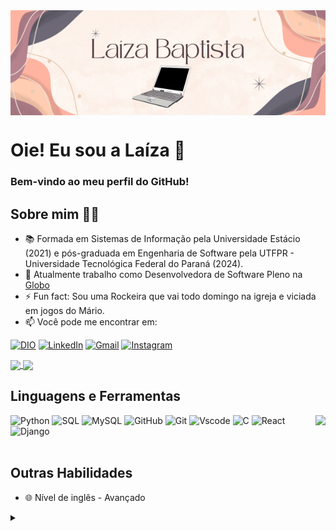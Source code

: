 <img align="center" alt="Laíza Baptista - Header" src="https://raw.githubusercontent.com/laizabaptista/laizabaptista/main/assets/header.png">

# Oie! Eu sou a Laíza 👋

### Bem-vindo ao meu perfil do GitHub! 

## Sobre mim 👩🏻
- 📚 Formada em Sistemas de Informação pela Universidade Estácio (2021) e pós-graduada em Engenharia de Software pela UTFPR - Universidade Tecnológica Federal do Paraná (2024).
- 💼 Atualmente trabalho como Desenvolvedora de Software Pleno na <a href="https://br.linkedin.com/company/globo">Globo</a>
- ⚡ Fun fact: Sou uma Rockeira que vai todo domingo na igreja e viciada em jogos do Mário.
- 📫 Você pode me encontrar em:
  
[![DIO](https://img.shields.io/badge/Meu_perfil_da_DIO-9F966D?style=for-the-badge)](https://www.dio.me/users/baptistalaiza_1) 
[![LinkedIn](https://img.shields.io/badge/LinkedIn-0077B5?style=for-the-badge&logo=linkedin&logoColor=white&color=DF836E)](https://www.linkedin.com/in/laizabaptista/)
[![Gmail](https://img.shields.io/badge/Gmail-333333?style=for-the-badge&logo=gmail&logoColor=white&color=9F966D)](mailto:laizabaptista@gmail.com)
[![Instagram](https://img.shields.io/badge/-Instagram-%23E4405F?style=for-the-badge&logo=instagram&logoColor=white&color=DF836E)](https://www.instagram.com/laiza.baptista/)


<a href="https://github.com/anuraghazra/github-readme-stats">
  <img align="center" src="https://github-readme-stats.vercel.app/api?username=LaizaBaptista&locale=pt-br&show_icons=true&hide=stars&count_private=true&title_color=d86450ff&icon_color=c17041ff&text_color=55522F&bg_color=f3e0d1ff&border_color=e4e2e2&card_width=400" />
</a>

<a href="https://github.com/anuraghazra/convoychat">
  <img align="center" src="https://streak-stats.demolab.com?user=Laizabaptista&locale=pt_BR&border=55522F&stroke=DEC76D&ring=9F966D&fire=C17041&background=F3E0D1&currStreakNum=DF836E&currStreakLabel=D86450&sideLabels=D86450&sideNums=62232C&dates=2D2D23&hide_total_contributions=true" />
</a>

## Linguagens e Ferramentas

<a href="https://github.com/anuraghazra/github-readme-stats">
  <img align="right" src="https://github-readme-stats.vercel.app/api/top-langs/?username=AgathaNascimento&count_private=true&layout=compact&locale=pt-br&title_color=d86450ff&icon_color=c17041ff&text_color=55522F&bg_color=f3e0d1ff&card_width=495?"/>
</a>

![Python](https://img.shields.io/badge/python-3670A0?style=for-the-badge&logo=python&logoColor=white&color=55522F)
![SQL](https://img.shields.io/badge/sql-954B3E?style=for-the-badge)
![MySQL](https://img.shields.io/badge/MySQL-00000F?style=for-the-badge&logo=mysql&logoColor=white&color=55522F)
![GitHub](https://img.shields.io/badge/GitHub-100000?style=for-the-badge&logo=github&logoColor=white&color=954B3E)
![Git](https://img.shields.io/badge/GIT-E44C30?style=for-the-badge&logo=git&logoColor=white&color=55522F)
![Vscode](https://img.shields.io/badge/Vscode-007ACC?style=for-the-badge&logo=visual-studio-code&logoColor=white&color=954B3E)
![C](https://img.shields.io/badge/C-00599C?style=for-the-badge&logo=c&logoColor=55522F)
![React](https://img.shields.io/badge/React-20232A?style=for-the-badge&logo=react&logoColor=954B3E)
![Django](https://img.shields.io/badge/django-%23092E20.svg?style=for-the-badge&logo=django&logoColor=55522F)
<br>
<br>

## Outras Habilidades
- 🌐 Nível de inglês - Avançado


<details align="left">
  <summary></summary> 
 
  - Badges by <a href="https://shields.io/">shields.io</a><br>
  - GitHub Stats by <a href="https://github.com/anuraghazra/github-readme-stats">anuraghazra</a>
</details>
